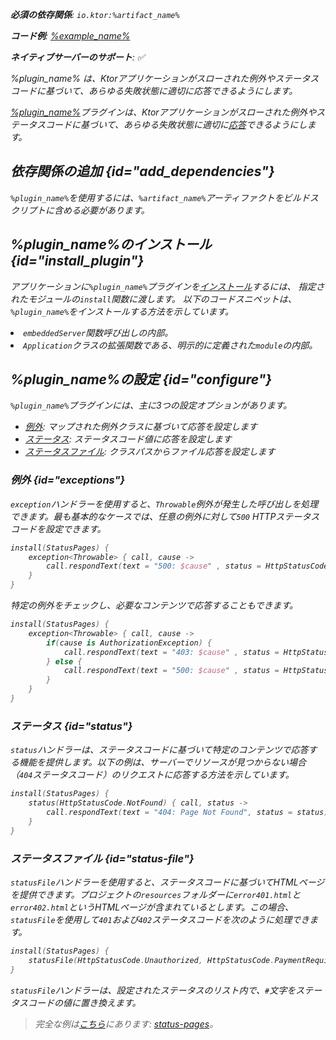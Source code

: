 [//]: # (title: ステータスページ)

<show-structure for="chapter" depth="2"/>
<primary-label ref="server-plugin"/>

<var name="plugin_name" value="StatusPages"/>
<var name="package_name" value="io.ktor.server.plugins.statuspages"/>
<var name="artifact_name" value="ktor-server-status-pages"/>

<tldr>
<p>
<b>必須の依存関係</b>: <code>io.ktor:%artifact_name%</code>
</p>
<var name="example_name" value="status-pages"/>
<p>
    <b>コード例</b>:
    <a href="https://github.com/ktorio/ktor-documentation/tree/%ktor_version%/codeSnippets/snippets/%example_name%">
        %example_name%
    </a>
</p>
<p>
    <b><Links href="/ktor/server-native" summary="KtorはKotlin/Nativeをサポートしており、追加のランタイムや仮想マシンなしでサーバーを実行できます。">ネイティブサーバー</Links>のサポート</b>: ✅
</p>
</tldr>

<link-summary>
%plugin_name% は、Ktorアプリケーションがスローされた例外やステータスコードに基づいて、あらゆる失敗状態に適切に応答できるようにします。
</link-summary>

[%plugin_name%](https://api.ktor.io/ktor-server/ktor-server-plugins/ktor-server-status-pages/io.ktor.server.plugins.statuspages/-status-pages.html)プラグインは、Ktorアプリケーションがスローされた例外やステータスコードに基づいて、あらゆる失敗状態に適切に[応答](server-responses.md)できるようにします。

## 依存関係の追加 {id="add_dependencies"}

<p>
    <code>%plugin_name%</code>を使用するには、<code>%artifact_name%</code>アーティファクトをビルドスクリプトに含める必要があります。
</p>
<Tabs group="languages">
    <TabItem title="Gradle (Kotlin)" group-key="kotlin">
        <code-block lang="Kotlin" code="            implementation(&quot;io.ktor:%artifact_name%:$ktor_version&quot;)"/>
    </TabItem>
    <TabItem title="Gradle (Groovy)" group-key="groovy">
        <code-block lang="Groovy" code="            implementation &quot;io.ktor:%artifact_name%:$ktor_version&quot;"/>
    </TabItem>
    <TabItem title="Maven" group-key="maven">
        <code-block lang="XML" code="            &lt;dependency&gt;&#10;                &lt;groupId&gt;io.ktor&lt;/groupId&gt;&#10;                &lt;artifactId&gt;%artifact_name%-jvm&lt;/artifactId&gt;&#10;                &lt;version&gt;${ktor_version}&lt;/version&gt;&#10;            &lt;/dependency&gt;"/>
    </TabItem>
</Tabs>

## %plugin_name%のインストール {id="install_plugin"}

<p>
    アプリケーションに<code>%plugin_name%</code>プラグインを<a href="#install">インストール</a>するには、
    指定された<Links href="/ktor/server-modules" summary="モジュールを使用すると、ルートをグループ化してアプリケーションを構造化できます。">モジュール</Links>の<code>install</code>関数に渡します。
    以下のコードスニペットは、<code>%plugin_name%</code>をインストールする方法を示しています。
</p>
<list>
    <li>
        <code>embeddedServer</code>関数呼び出しの内部。
    </li>
    <li>
        <code>Application</code>クラスの拡張関数である、明示的に定義された<code>module</code>の内部。
    </li>
</list>
<Tabs>
    <TabItem title="embeddedServer">
        <code-block lang="kotlin" code="            import io.ktor.server.engine.*&#10;            import io.ktor.server.netty.*&#10;            import io.ktor.server.application.*&#10;            import %package_name%.*&#10;&#10;            fun main() {&#10;                embeddedServer(Netty, port = 8080) {&#10;                    install(%plugin_name%)&#10;                    // ...&#10;                }.start(wait = true)&#10;            }"/>
    </TabItem>
    <TabItem title="module">
        <code-block lang="kotlin" code="            import io.ktor.server.application.*&#10;            import %package_name%.*&#10;            // ...&#10;            fun Application.module() {&#10;                install(%plugin_name%)&#10;                // ...&#10;            }"/>
    </TabItem>
</Tabs>

## %plugin_name%の設定 {id="configure"}

`%plugin_name%`プラグインには、主に3つの設定オプションがあります。

- [例外](#exceptions): マップされた例外クラスに基づいて応答を設定します
- [ステータス](#status): ステータスコード値に応答を設定します
- [ステータスファイル](#status-file): クラスパスからファイル応答を設定します

### 例外 {id="exceptions"}

`exception`ハンドラーを使用すると、`Throwable`例外が発生した呼び出しを処理できます。最も基本的なケースでは、任意の例外に対して`500` HTTPステータスコードを設定できます。

```kotlin
install(StatusPages) {
    exception<Throwable> { call, cause ->
        call.respondText(text = "500: $cause" , status = HttpStatusCode.InternalServerError)
    }
}
```

特定の例外をチェックし、必要なコンテンツで応答することもできます。

```kotlin
install(StatusPages) {
    exception<Throwable> { call, cause ->
        if(cause is AuthorizationException) {
            call.respondText(text = "403: $cause" , status = HttpStatusCode.Forbidden)
        } else {
            call.respondText(text = "500: $cause" , status = HttpStatusCode.InternalServerError)
        }
    }
}
```

### ステータス {id="status"}

`status`ハンドラーは、ステータスコードに基づいて特定のコンテンツで応答する機能を提供します。以下の例は、サーバーでリソースが見つからない場合（`404`ステータスコード）のリクエストに応答する方法を示しています。

```kotlin
install(StatusPages) {
    status(HttpStatusCode.NotFound) { call, status ->
        call.respondText(text = "404: Page Not Found", status = status)
    }
}
```

### ステータスファイル {id="status-file"}

`statusFile`ハンドラーを使用すると、ステータスコードに基づいてHTMLページを提供できます。プロジェクトの`resources`フォルダーに`error401.html`と`error402.html`というHTMLページが含まれているとします。この場合、`statusFile`を使用して`401`および`402`ステータスコードを次のように処理できます。
```kotlin
install(StatusPages) {
    statusFile(HttpStatusCode.Unauthorized, HttpStatusCode.PaymentRequired, filePattern = "error#.html")
}
```

`statusFile`ハンドラーは、設定されたステータスのリスト内で、`#`文字をステータスコードの値に置き換えます。

> 完全な例は[こちら](https://github.com/ktorio/ktor-documentation/tree/%ktor_version%/codeSnippets/snippets/status-pages)にあります: [status-pages](https://github.com/ktorio/ktor-documentation/tree/%ktor_version%/codeSnippets/snippets/status-pages)。